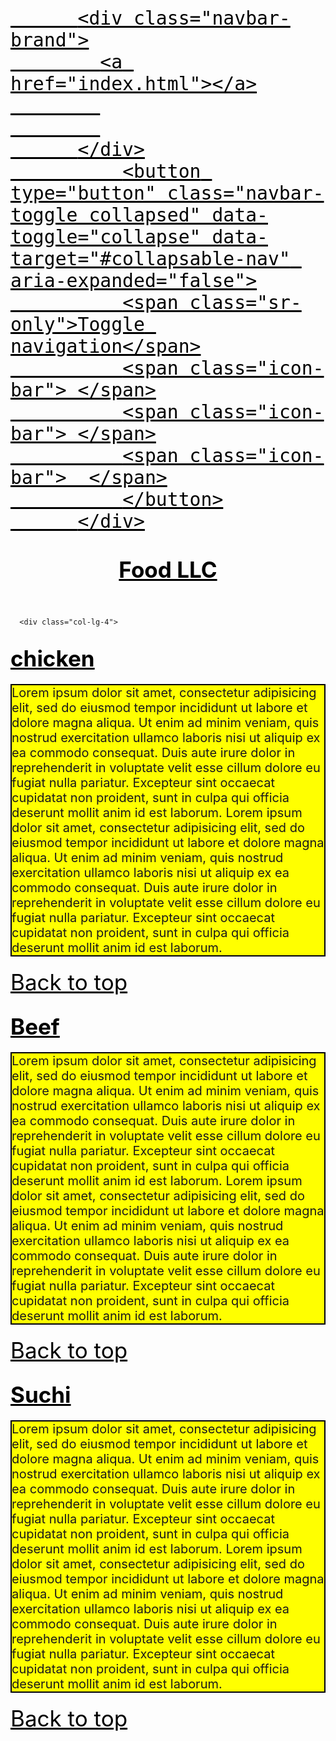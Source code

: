 <!DOCTYPE html>
<html>
<head>
  <title>Module3.html</title>
  <meta charset="utf-8">
  <link rel="stylesheet" type="text/css" href="http://maxcdn.bootstrapcdn.com/bootstrap/3.3.5/css/bootstrap.min.css">
  <script src="http://ajax.googleapis.com/ajax/libs/jguery/1.11.3/jguery.min.js"></script>
</head>
<style>
  * { 
        margin: 0;
        padding: 0;
       }
  
  h1 a{
    background-color: yellow;
    color: red;
    font-size: 30px;
  }
   
  ul{
  float: right;
  font-size: 25px;
  } 

  li{
  display: inline-block;
  padding-left: 10px;
  }
 
  h2 {
  font-size: 35px;
  background-color: #ff9ff3;
  text-align: center;
  border: dashed 5px #192a56;
 }
 a{
   font-size: 35px;
  color: black;
 }
  p{
  font-size: 20px;
  background-color: yellow;
  border: solid 2px black;
 }
 a.hover{
  text-decoration: underline;
  font-size: 15px;
 }

</style>
<body>
  <nav class="navbar navbar-default">
   <div class="container">
        <div class="navbar-header">
          <a href="index.html" class="pull-left visible-md visible-lg">
            

          <div class="navbar-brand">
            <a href="index.html"></a>
            
            
          </div>
              <button type="button" class="navbar-toggle collapsed" data-toggle="collapse" data-target="#collapsable-nav" aria-expanded="false">
              <span class="sr-only">Toggle navigation</span>
              <span class="icon-bar"> </span>
              <span class="icon-bar"> </span>
              <span class="icon-bar">  </span>
              </button>
          </div>

<!--
    <ul class="nav navbar-nav navbar-right">
      <li> <a href="#"> chicken</a></li>
      <li><a href="#"> Beef</a></li>
      <li><a href="#"> Suchi</a></li>
      </ul>
    -->

  </nav>
  <header class="bgimage">
    <h1><a href="#">Food LLC</a> </h1>
  </header>
  <div class="container">
    <div class="row">
      
      <div class="col-lg-4">
  <section>
    <h2> <a href="#">chicken</a> </h2>
    <p>Lorem ipsum dolor sit amet, consectetur adipisicing elit, sed do eiusmod tempor incididunt ut labore et dolore magna aliqua. Ut enim ad minim veniam, quis nostrud exercitation ullamco laboris nisi ut aliquip ex ea commodo consequat. Duis aute irure dolor in reprehenderit in voluptate velit esse cillum dolore eu fugiat nulla pariatur. Excepteur sint occaecat cupidatat non proident, sunt in culpa qui officia deserunt mollit anim id est laborum. Lorem ipsum dolor sit amet, consectetur adipisicing elit, sed do eiusmod tempor incididunt ut labore et dolore magna aliqua. Ut enim ad minim veniam, quis nostrud exercitation ullamco laboris nisi ut aliquip ex ea commodo consequat. Duis aute irure dolor in reprehenderit in voluptate velit esse cillum dolore eu fugiat nulla pariatur. Excepteur sint occaecat cupidatat non proident, sunt in culpa qui officia deserunt mollit anim id est laborum.</p>
    <a href="#">Back to top</a>
</section>
</div>
 <div class="col-lg-4">
  <section>
    <h2><a href="#">Beef</a></h2>
    <p>Lorem ipsum dolor sit amet, consectetur adipisicing elit, sed do eiusmod tempor incididunt ut labore et dolore magna aliqua. Ut enim ad minim veniam, quis nostrud exercitation ullamco laboris nisi ut aliquip ex ea commodo consequat. Duis aute irure dolor in reprehenderit in voluptate velit esse cillum dolore eu fugiat nulla pariatur. Excepteur sint occaecat cupidatat non proident, sunt in culpa qui officia deserunt mollit anim id est laborum. Lorem ipsum dolor sit amet, consectetur adipisicing elit, sed do eiusmod tempor incididunt ut labore et dolore magna aliqua. Ut enim ad minim veniam, quis nostrud exercitation ullamco laboris nisi ut aliquip ex ea commodo consequat. Duis aute irure dolor in reprehenderit in voluptate velit esse cillum dolore eu fugiat nulla pariatur. Excepteur sint occaecat cupidatat non proident, sunt in culpa qui officia deserunt mollit anim id est laborum.</p>
    <a href="#">Back to top</a>
</section>
</div>
<div class="col-lg-4">
  <section>
    <h2><a href="#">Suchi</a></h2>
    <p>Lorem ipsum dolor sit amet, consectetur adipisicing elit, sed do eiusmod tempor incididunt ut labore et dolore magna aliqua. Ut enim ad minim veniam, quis nostrud exercitation ullamco laboris nisi ut aliquip ex ea commodo consequat. Duis aute irure dolor in reprehenderit in voluptate velit esse cillum dolore eu fugiat nulla pariatur. Excepteur sint occaecat cupidatat non proident, sunt in culpa qui officia deserunt mollit anim id est laborum. Lorem ipsum dolor sit amet, consectetur adipisicing elit, sed do eiusmod tempor incididunt ut labore et dolore magna aliqua. Ut enim ad minim veniam, quis nostrud exercitation ullamco laboris nisi ut aliquip ex ea commodo consequat. Duis aute irure dolor in reprehenderit in voluptate velit esse cillum dolore eu fugiat nulla pariatur. Excepteur sint occaecat cupidatat non proident, sunt in culpa qui officia deserunt mollit anim id est laborum.</p>
    <a href="#">Back to top</a>
</section>
</div>
</div>
</body>
</html>


 
           
            
